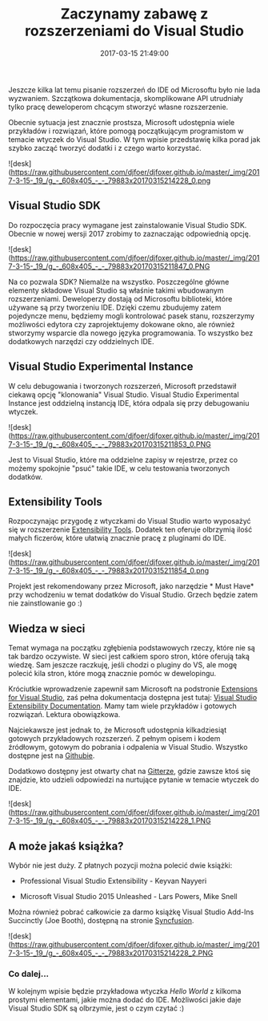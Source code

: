 ﻿---
layout:     post
title:      Zaczynamy zabawę z rozszerzeniami do Visual Studio 
date:       2017-03-15 21:49:00
summary:    Jeszcze kilka lat temu pisanie rozszerzeń do IDE od Microsoftu było nie lada wyzwaniem. Szczątkowa dokumentacja, skomplikowane API utrudniały tylko pracę deweloperom chcącym stworzyć własne rozszerzenie.Obecnie sytuacja jest znacznie prostsza, Microsoft udostępnia wiele przykładów i rozwiązań, które...
categories: windows porady programowanie
---



Jeszcze kilka lat temu pisanie rozszerzeń do IDE od Microsoftu było nie lada wyzwaniem. Szczątkowa dokumentacja, skomplikowane API utrudniały tylko pracę deweloperom chcącym stworzyć własne rozszerzenie.

Obecnie sytuacja jest znacznie prostsza, Microsoft udostępnia wiele przykładów i rozwiązań, które pomogą początkującym programistom w temacie wtyczek do Visual Studio.  W tym wpisie przedstawię kilka porad jak szybko zacząć tworzyć dodatki i z czego warto korzystać.



![desk](https://raw.githubusercontent.com/djfoer/djfoxer.github.io/master/_img/2017-3-15-_19_/g_-_608x405_-_-_79883x20170315214228_0.png





## Visual Studio SDK


Do rozpoczęcia pracy wymagane jest zainstalowanie Visual Studio SDK. Obecnie w nowej wersji 2017 zrobimy to zaznaczając odpowiednią opcję.



![desk](https://raw.githubusercontent.com/djfoer/djfoxer.github.io/master/_img/2017-3-15-_19_/g_-_608x405_-_-_79883x20170315211847_0.PNG



Na co pozwala SDK? Niemalże na wszystko. Poszczególne główne elementy składowe Visual Studio są właśnie takimi wbudowanym rozszerzeniami. Deweloperzy dostają od Microsoftu biblioteki, które używane są przy tworzeniu IDE. Dzięki czemu zbudujemy zatem pojedyncze menu, będziemy mogli kontrolować pasek stanu, rozszerzymy możliwości edytora czy zaprojektujemy dokowane okno, ale również stworzymy wsparcie dla nowego języka programowania. To wszystko bez dodatkowych narzędzi czy oddzielnych IDE.



## Visual Studio Experimental Instance


W celu debugowania i tworzonych rozszerzeń, Microsoft przedstawił ciekawą opcję &quot;klonowania&quot; Visual Studio. Visual Studio Experimental Instance jest oddzielną instancją IDE, która odpala się przy debugowaniu wtyczek.



![desk](https://raw.githubusercontent.com/djfoer/djfoxer.github.io/master/_img/2017-3-15-_19_/g_-_608x405_-_-_79883x20170315211853_0.PNG



Jest to Visual Studio, które ma oddzielne zapisy w rejestrze, przez co możemy spokojnie &quot;psuć&quot; takie IDE, w celu testowania tworzonych dodatków.



## Extensibility Tools


Rozpoczynając przygodę z wtyczkami do Visual Studio warto wyposażyć się w rozszerzenie [Extensibility Tools](https://marketplace.visualstudio.com/items?itemName=MadsKristensen.ExtensibilityTools). Dodatek ten oferuje olbrzymią ilość małych ficzerów, które ułatwią znacznie pracę z pluginami do IDE.




![desk](https://raw.githubusercontent.com/djfoer/djfoxer.github.io/master/_img/2017-3-15-_19_/g_-_608x405_-_-_79883x20170315211854_0.png



Projekt jest rekomendowany przez Microsoft, jako narzędzie * Must Have*  przy wchodzeniu w temat dodatków do Visual Studio. Grzech będzie zatem nie zainstlowanie go :)



## Wiedza w sieci


Temat wymaga na początku zgłębienia podstawowych rzeczy, które nie są tak bardzo oczywiste. W sieci jest całkiem sporo stron, które oferują taką wiedzę. Sam jeszcze raczkuję, jeśli chodzi o pluginy do VS, ale mogę polecić kila stron, które mogą znacznie pomóc w dewelopingu.

Króciutkie wprowadzenie zapewnił sam Microsoft na podstronie [Extensions for Visual Studio](https://www.visualstudio.com/en-us/docs/integrate/ide/extensions/overview), zaś pełna dokumentacja dostępna jest tutaj: [Visual Studio Extensibility Documentation](https://docs.microsoft.com/pl-pl/visualstudio/extensibility/index). Mamy tam wiele przykładów i gotowych rozwiązań. Lektura obowiązkowa.

Najciekawsze jest jednak to, że Microsoft udostępnia kilkadziesiąt gotowych przykładowych rozszerzeń. Z pełnym opisem i kodem źródłowym, gotowym do pobrania i odpalenia w Visual Studio. Wszystko dostępne jest na [Githubie](https://github.com/Microsoft/VSSDK-Extensibility-Samples).

Dodatkowo dostępny jest otwarty chat na [Gitterze](https://gitter.im/Microsoft/extendvs), gdzie zawsze ktoś się znajdzie, kto udzieli odpowiedzi na nurtujące pytanie w temacie wtyczek do IDE.



![desk](https://raw.githubusercontent.com/djfoer/djfoxer.github.io/master/_img/2017-3-15-_19_/g_-_608x405_-_-_79883x20170315214228_1.PNG





## A może jakaś książka?


Wybór nie jest duży. Z płatnych pozycji można polecić dwie książki:



  * Professional Visual Studio Extensibility - Keyvan Nayyeri


  * Microsoft Visual Studio 2015 Unleashed - Lars Powers, Mike Snell



Można również pobrać całkowicie za darmo książkę Visual Studio Add-Ins Succinctly (Joe Booth), dostępną na stronie [Syncfusion](https://www.syncfusion.com/resources/techportal/details/ebooks/visualstudio). 



![desk](https://raw.githubusercontent.com/djfoer/djfoxer.github.io/master/_img/2017-3-15-_19_/g_-_608x405_-_-_79883x20170315214228_2.PNG





### Co dalej...


W kolejnym wpisie będzie przykładowa wtyczka  *Hello World*  z kilkoma prostymi elementami, jakie można dodać do IDE. Możliwości jakie daje Visual Studio SDK są olbrzymie, jest o czym czytać :)